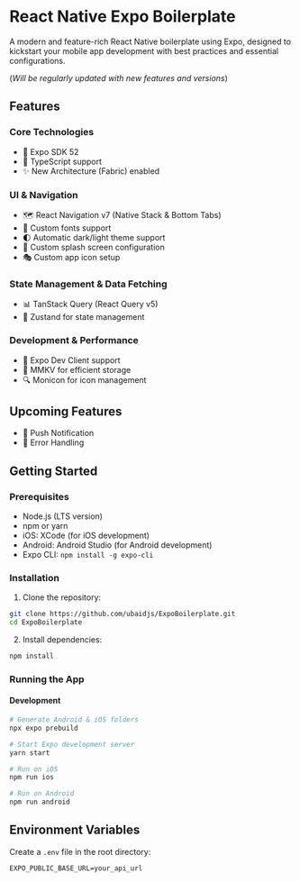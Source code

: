 # React Native Expo Boilerplate

A modern and feature-rich React Native boilerplate using Expo, designed to kickstart your mobile app development with best practices and essential configurations.

(_Will be regularly updated with new features and versions_)

## Features

### Core Technologies

- 📱 Expo SDK 52
- 🎯 TypeScript support
- ✨ New Architecture (Fabric) enabled

### UI & Navigation

- 🗺️ React Navigation v7 (Native Stack & Bottom Tabs)
- 🎨 Custom fonts support
- 🌓 Automatic dark/light theme support
- 💫 Custom splash screen configuration
- 🎭 Custom app icon setup

### State Management & Data Fetching

- 📊 TanStack Query (React Query v5)
- 🔄 Zustand for state management

### Development & Performance

- 📱 Expo Dev Client support
- 💾 MMKV for efficient storage
- 🔍 Monicon for icon management

## Upcoming Features

- 📱 Push Notification
- 📱 Error Handling

## Getting Started

### Prerequisites

- Node.js (LTS version)
- npm or yarn
- iOS: XCode (for iOS development)
- Android: Android Studio (for Android development)
- Expo CLI: `npm install -g expo-cli`

### Installation

1. Clone the repository:

```bash
git clone https://github.com/ubaidjs/ExpoBoilerplate.git
cd ExpoBoilerplate
```

2. Install dependencies:

```bash
npm install
```

### Running the App

#### Development

```bash
# Generate Android & iOS folders
npx expo prebuild

# Start Expo development server
yarn start

# Run on iOS
npm run ios

# Run on Android
npm run android

```

## Environment Variables

Create a `.env` file in the root directory:

```
EXPO_PUBLIC_BASE_URL=your_api_url
```
